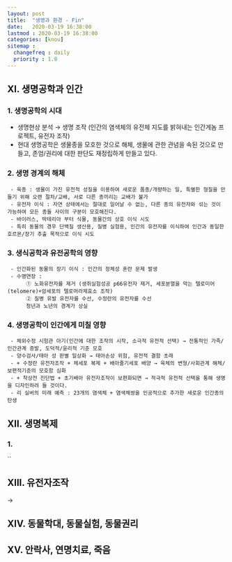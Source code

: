 ```yaml
---
layout: post
title:  "생명과 환경 - Fin"
date:   2020-03-19 16:38:00 
lastmod : 2020-03-19 16:38:00
categories: [knou]
sitemap :
  changefreq : daily
  priority : 1.0
---
```


## ⅩⅠ. 생명공학과 인간
### 1. 생명공학의 시대
- 생명현상 분석 → 생명 조작 (인간의 염색체의 유전체 지도를 밝혀내는 인간게놈 프로젝트, 유전자 조작)
- 현대 생명공학은 생물종을 모호한 것으로 해체, 생물에 관한 관념을 속된 것으로 만들고, 존엄/권리에 대한 판단도 재정립하게 만들고 있다.

### 2. 생명 경계의 해체
     - 육종 : 생물이 가진 유전적 성질을 이용하여 새로운 품종/개량하는 일, 특별한 형질을 만들기 위해 오랜 절차/교배, 서로 다른 종끼리는 교배가 불가
     - 유전자 이식 : 자연 상태에서는 절대로 일어날 수 없는, 다른 종의 유전자와 섞는 것이 가능하여 모든 종들 사이의 구분이 모호해진다.
     - 바이러스, 박테리아 부터 식물, 동물간의 상호 이식 시도
     - 특히 동물의 경우 단백질 생산용, 질병 실험용, 인간의 유전자를 이식하여 인간과 동일한 호르몬/장기 추출 목적으로 이식 시도

### 3. 생식공학과 유전공학의 영향
     - 인간화된 동물의 장기 이식 : 인간의 정체성 혼란 문제 발생
     - 수명연장 :
          ➀ 노화유전자를 제거 (생쥐실험성공 p66유전자 제거, 세포분열을 막는 텔로미어(telomere)+암세포의 텔로머라제효소 조작)
          ➁ 질병 유발 유전자를 수선, 수정란의 유전자를 수선
          청년과 노년의 경계가 상실

### 4. 생명공학이 인간에게 미칠 영향
     - 체외수정 시험관 아기(인간에 대한 조작의 시작, 소극적 유전적 선택) → 전통적인 가족/인간관계 증발, 도덕적/윤리적 기준 모호
     - 양수검사/태아 성 판별 일상화 → 태아손상 위험, 유전적 결함 초래
     - + 수정란 유전자조작 + 체세포 복제 + 배아줄기세포 배양 → 육체의 변형/사회관계 해체/보편적기준의 모호함 심화
     - + 착상전 진단법 + 초기배아 유전자조작이 보편화되면 → 적극적 유전적 선택을 통해 생명을 디자인하려 들 것이다.
     - 리 실버의 미래 예측 : 23개의 염색체 + 염색체쌍을 인공적으로 추가한 새로운 인간종의 탄생

<div class="divider"></div>

## XII. 생명복제


### 1.
``



<div class="divider"></div>

## XIII. 유전자조작

→ 


<div class="divider"></div>

## XIV. 동물학대, 동물실험, 동물권리


<div class="divider"></div>

## XV. 안락사, 연명치료, 죽음

<div class="divider"></div>
